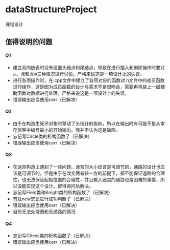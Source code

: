 # dataStructureProject
课程设计


## 值得说明的问题
#### Q1
- 建立双向链表时没有设置头结点和尾结点，导致在进行插入和删除操作时要对`头`，`尾`和`当中`三种情况进行讨论。严格来说这是一项设计上的失误。
- 进行各项操作时，在.cpp文件中建立了各项对应的函数对.h文件中的成员函数进行操作，这是因为成员函数的设计与需求不是很吻合，需要再包装上一层辅助函数对数据进行处理。严格来说这是一项设计上的失误。
- 错误输出应当使用cerr（已解决）

#### Q2
- 由于在构造生死环对象时移动了头指针的指向，所以在输出时有可能不是从幸存旅客中编号最小的开始输出。我并不认为这是缺陷。
- 忘记写Circle类的析构函数了（已解决）
- 错误输出应当使用cerr（已解决）

#### Q3
- 在迷宫构造上遇到了一些问题。迷宫的大小应该是可调节的，通路的设计也应该是可调节的。但是由于在改变两者任一方的前提下，都不能保证道路的合理性，也无法保证起始位置的合理性，并且输入迷宫的通路也是困难的事情，所以没能实现这个设计。留待询问后解决。
- 忘记写Field类和Knight类的析构函数了（已解决）
- 有处new忘记进行成功判断了（已解决）
- 错误输出应当使用cerr（已解决）
- 目前无法处理圈和无通路的情况

#### Q4
- 忘记写Chess类的析构函数了（已解决）
- 错误输出应当使用cerr（已解决）
